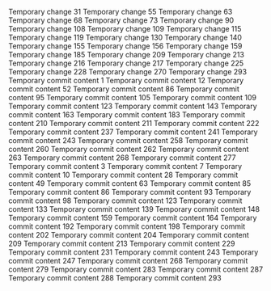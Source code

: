 Temporary change 31
Temporary change 55
Temporary change 63
Temporary change 68
Temporary change 73
Temporary change 90
Temporary change 108
Temporary change 109
Temporary change 115
Temporary change 119
Temporary change 130
Temporary change 140
Temporary change 155
Temporary change 156
Temporary change 159
Temporary change 185
Temporary change 209
Temporary change 213
Temporary change 216
Temporary change 217
Temporary change 225
Temporary change 228
Temporary change 270
Temporary change 293
Temporary commit content 1
Temporary commit content 12
Temporary commit content 52
Temporary commit content 86
Temporary commit content 95
Temporary commit content 105
Temporary commit content 109
Temporary commit content 123
Temporary commit content 143
Temporary commit content 163
Temporary commit content 183
Temporary commit content 210
Temporary commit content 211
Temporary commit content 222
Temporary commit content 237
Temporary commit content 241
Temporary commit content 243
Temporary commit content 258
Temporary commit content 260
Temporary commit content 262
Temporary commit content 263
Temporary commit content 268
Temporary commit content 277
Temporary commit content 3
Temporary commit content 7
Temporary commit content 10
Temporary commit content 28
Temporary commit content 49
Temporary commit content 63
Temporary commit content 85
Temporary commit content 86
Temporary commit content 93
Temporary commit content 98
Temporary commit content 123
Temporary commit content 133
Temporary commit content 139
Temporary commit content 148
Temporary commit content 159
Temporary commit content 164
Temporary commit content 192
Temporary commit content 198
Temporary commit content 202
Temporary commit content 204
Temporary commit content 209
Temporary commit content 213
Temporary commit content 229
Temporary commit content 231
Temporary commit content 243
Temporary commit content 247
Temporary commit content 268
Temporary commit content 279
Temporary commit content 283
Temporary commit content 287
Temporary commit content 288
Temporary commit content 293
